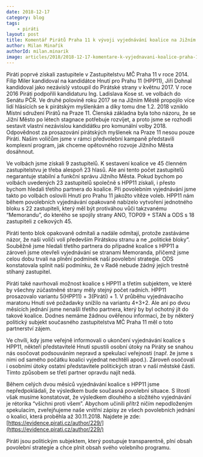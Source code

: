 ```yaml
---
date: 2018-12-17
category: blog
tags:
	- piráti
layout: post
title: Komentář Pirátů Praha 11 k vývoji vyjednávání koalice na Jižním Městě
author: Milan Minařík
authorId: milan.minarik
image: articles/2018/2018-12-17-komentare-k-vyjednavani-koalice-praha-11.jpg
---
```


Piráti poprvé získali zastupitele v Zastupitelstvu MČ Praha 11 v roce 2014. Filip Miler kandidoval na kandidátce Hnutí pro Prahu 11 (HPP11), Jiří Dohnal kandidoval jako nezávislý vstoupil do Pirátské strany v květnu 2017. V roce 2016 Piráti podpořili kandidaturu Ing. Ladislava Kose st. ve volbách do Senátu PČR. Ve druhé polovině roku 2017 se na Jižním Městě propojilo více lidí hlásících se k pirátským myšlenkám a díky tomu dne 1.2. 2018 vzniklo Místní sdružení Pirátů na Praze 11. Členská základna byla toho názoru, že se Jižní Město po létech stagnace potřebuje rozvíjet, a proto jsme se rozhodli sestavit vlastní nezávislou kandidátku pro komunální volby 2018. Odpovědnost za prosazování pirátských myšlenek na Praze 11 nesou pouze Piráti. Našim voličům jsme v rámci předvolební kampaně představili komplexní program, jak chceme opětovného rozvoje Jižního Města dosáhnout.

Ve volbách jsme získali 9 zastupitelů. K sestavení koalice ve 45 členném zastupitelstvu je třeba alespoň 23 hlasů. Ale ani tento počet zastupitelů negarantuje stabilní a funkční správu Jižního Města. Pokud bychom po volbách uvedených 23 zastupitelů společně s HPP11 získali, i přesto bychom hledali třetího partnera do koalice. Při povolebním vyjednávání jsme takto po volbách oslovili Hnutí pro Prahu 11 jakožto vítěze voleb. HPP11 nám během povolebních vyjednávání opakovaně nabízelo vytvoření jednotného bloku s 22 zastupiteli, který měl být protiváhou vůči takzvanému “Memorandu”, do kterého se spojily strany ANO, TOP09 + STAN a ODS s 18 zastupiteli z celkových 45.

Piráti tento blok opakovaně odmítali a nadále odmítají, protože zastáváme názor, že naši voliči volí především Pirátskou stranu a ne „politické bloky“. Souběžně jsme hledali třetího partnera do případné koalice s HPP11 a zároveň jsme otevřeli vyjednávání se stranami Memoranda, přičemž jsme celou dobu trvali na plnění podmínek naší povolební strategie. ODS konstatovala splnit naší podmínku, že v Radě nebude žádný jejich trestně stíhaný zastupitel. 

Piráti také navrhovali možnost koalice s HPP11 a třetím subjektem, ve které by všechny zúčastněné strany měly stejný počet radních. HPP11 prosazovalo variantu 5(HPP11) + 3(Piráti) + 1. V průběhu vyjednávacího maratonu Hnutí své požadavky snížilo na variantu 4+3+2. Ale ani po dvou měsících jednání jsme nenašli třetího partnera, který by byl ochotný jít do takové koalice. Dodnes nemáme žádnou ověřenou informaci, že by některý politický subjekt současného zastupitelstva MČ Praha 11 měl o toto partnerství zájem.

Ve chvíli, kdy jsme veřejně informovali o ukončení vyjednávání koalice s HPP11, někteří představitelé Hnutí spustili osobní útoky na Piráty se snahou nás osočovat podsouváním nepravd a spekulací veřejnosti (např. že jsme s nimi od samého počátku koalici vyjednat nechtěli apod.). Zároveň osočovali i osobními útoky ostatní představitele politických stran v naší městské části. Tímto způsobem se třetí partner opravdu najít nedá. 

Během celých dvou měsíců vyjednávání koalice s HPP11 jsme nepředpokládali, že výsledkem bude současná povolební situace. S lítostí však musíme konstatovat, že výsledkem dlouhého a složitého vyjednávání je rétorika “všichni proti všem”. Abychom učinili přítrž ničím nepodloženým spekulacím, zveřejňujeme naše vnitřní zápisy ze všech povolebních jednání o koalici, která proběhla až 30.11.2018. Najdete je zde: 
[https://evidence.pirati.cz/author/229/](https://evidence.pirati.cz/author/229/)

Piráti jsou politickým subjektem, který postupuje transparentně, plní obsah povolební strategie a chce plnit obsah svého volebního programu.